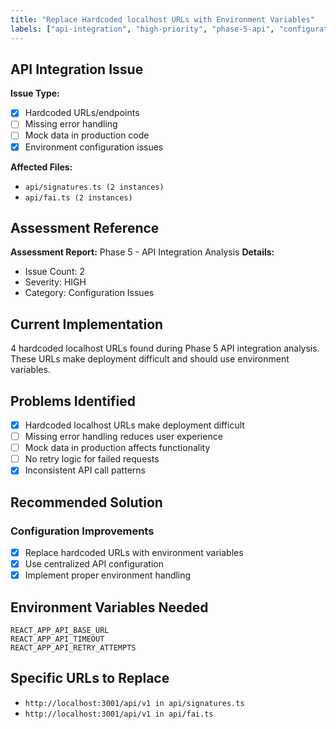 ```yaml
---
title: "Replace Hardcoded localhost URLs with Environment Variables"
labels: ["api-integration", "high-priority", "phase-5-api", "configuration", "technical-debt", "high-priority", "ui-assessment"]
---
```


## API Integration Issue

**Issue Type:**
- [x] Hardcoded URLs/endpoints
- [ ] Missing error handling
- [ ] Mock data in production code
- [x] Environment configuration issues

**Affected Files:**
- `api/signatures.ts (2 instances)`
- `api/fai.ts (2 instances)`

## Assessment Reference
**Assessment Report:** Phase 5 - API Integration Analysis
**Details:**
- Issue Count: 2
- Severity: HIGH
- Category: Configuration Issues

## Current Implementation
4 hardcoded localhost URLs found during Phase 5 API integration analysis. These URLs make deployment difficult and should use environment variables.

## Problems Identified
- [x] Hardcoded localhost URLs make deployment difficult
- [ ] Missing error handling reduces user experience
- [ ] Mock data in production affects functionality
- [ ] No retry logic for failed requests
- [x] Inconsistent API call patterns

## Recommended Solution

### Configuration Improvements
- [x] Replace hardcoded URLs with environment variables
- [x] Use centralized API configuration
- [x] Implement proper environment handling

## Environment Variables Needed
```
REACT_APP_API_BASE_URL
REACT_APP_API_TIMEOUT
REACT_APP_API_RETRY_ATTEMPTS
```

## Specific URLs to Replace
- `http://localhost:3001/api/v1 in api/signatures.ts`
- `http://localhost:3001/api/v1 in api/fai.ts`